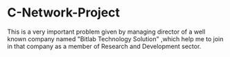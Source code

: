 # C-Network-Project
This is a very important problem given by managing director of a well known company named "Bitlab Technology Solution" ,which help me to join in that company as a member of Research and Development sector.
